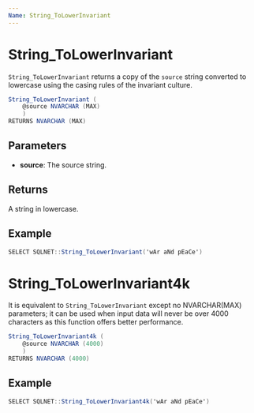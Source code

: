 ```yaml
---
Name: String_ToLowerInvariant
---
```


# String_ToLowerInvariant

`String_ToLowerInvariant` returns a copy of the `source` string converted to lowercase using the casing rules of the invariant culture.

```csharp
String_ToLowerInvariant (
	@source NVARCHAR (MAX)
	)
RETURNS NVARCHAR (MAX)
```

## Parameters

  - **source**: The source string.

## Returns

A string in lowercase.

## Example

```csharp
SELECT SQLNET::String_ToLowerInvariant('wAr aNd pEaCe')
```

# String_ToLowerInvariant4k

It is equivalent to `String_ToLowerInvariant` except no NVARCHAR(MAX) parameters; it can be used when input data will never be over 4000 characters as this function offers better performance.

```csharp
String_ToLowerInvariant4k (
	@source NVARCHAR (4000)
	)
RETURNS NVARCHAR (4000)
```

## Example

```csharp
SELECT SQLNET::String_ToLowerInvariant4k('wAr aNd pEaCe')
```
